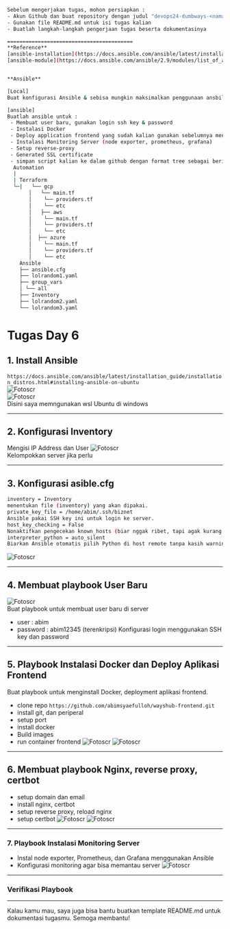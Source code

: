 ```bash
Sebelum mengerjakan tugas, mohon persiapkan :
- Akun Github dan buat repository dengan judul "devops24-dumbways-<nama kalian>"
- Gunakan file README.md untuk isi tugas kalian
- Buatlah langkah-langkah pengerjaan tugas beserta dokumentasinya

=========================================
**Reference**
[ansible-installation](https://docs.ansible.com/ansible/latest/installation_guide/installation_distros.html)
[ansible-module](https://docs.ansible.com/ansible/2.9/modules/list_of_all_modules.html)


**Ansible**

[Local]
Buat konfigurasi Ansible & sebisa mungkin maksimalkan penggunaan ansbile untuk melakukan semua setup dan se freestyle kalian 

[ansible]
Buatlah ansible untuk :
 - Membuat user baru, gunakan login ssh key & password
 - Instalasi Docker
 - Deploy application frontend yang sudah kalian gunakan sebelumnya menggunakan ansible.
 - Instalasi Monitoring Server (node exporter, prometheus, grafana)
 - Setup reverse-proxy
 - Generated SSL certificate
 - simpan script kalian ke dalam github dengan format tree sebagai berikut:
  Automation  
  |  
  | Terraform
  └─|   └── gcp
       │   └── main.tf
       │    └── providers.tf
       │    └── etc
       │   ├── aws
       │    └── main.tf
       │    └── providers.tf
       │    └── etc
       │  ├── azure
       │    └── main.tf
       │    └── providers.tf
       │    └── etc
    Ansible
    ├── ansible.cfg
    ├── lolrandom1.yaml
    ├── group_vars
    │ └── all
    ├── Inventory
    ├── lolrandom2.yaml
    └── lolrandom3.yaml
```

# Tugas Day 6 

## 1. Install Ansible 
`https://docs.ansible.com/ansible/latest/installation_guide/installation_distros.html#installing-ansible-on-ubuntu`  
![Fotoscr](scr/Foto-0.png)  
![Fotoscr](scr/Foto-1.png)  
Disini saya memngunakan wsl Ubuntu di windows

---

## 2. Konfigurasi Inventory  
Mengisi IP Address dan User
![Fotoscr](scr/Foto-2.png)  
Kelompokkan server jika perlu

---

## 3. Konfigurasi asible.cfg
```bash
inventory = Inventory
menentukan file (inventory) yang akan dipakai.
private_key_file = /home/abim/.ssh/biznet
Ansible pakai SSH key ini untuk login ke server.
host_key_checking = False
Nonaktifkan pengecekan known_hosts (biar nggak ribet, tapi agak kurang aman).
interpreter_python = auto_silent
Biarkan Ansible otomatis pilih Python di host remote tanpa kasih warning.
```
![Fotoscr](scr/Foto-3.png)  

---

## 4. Membuat playbook User Baru
![Fotoscr](scr/Foto-4.png)  
Buat playbook untuk membuat user baru di server  
- user : abim
- password : abim12345 (terenkripsi)
Konfigurasi login menggunakan SSH key dan password

---

## 5. Playbook Instalasi Docker dan Deploy Aplikasi Frontend
Buat playbook untuk menginstall Docker, deployment aplikasi frontend.
- clone repo `https://github.com/abimsyaefulloh/wayshub-frontend.git`
- install git, dan periperal
- setup port
- install docker 
- Build images
- run container frontend
![Fotoscr](scr/Foto-5.png) 
![Fotoscr](scr/Foto-6.png) 

---

## 6. Membuat playbook Nginx, reverse proxy, certbot 
- setup domain dan email
- install nginx, certbot 
- setup reverse proxy, reload nginx
- setup certbot 
![Fotoscr](scr/Foto-7.png) 
![Fotoscr](scr/Foto-8.png)

---

### 7. Playbook Instalasi Monitoring Server   
- Instal node exporter, Prometheus, dan Grafana menggunakan Ansible  
- Konfigurasi monitoring agar bisa memantau server
![Fotoscr](scr/Foto-9.png) 

---

### Verifikasi Playbook
---

Kalau kamu mau, saya juga bisa bantu buatkan template README.md untuk dokumentasi tugasmu. Semoga membantu!
